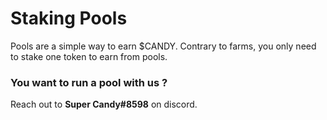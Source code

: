 # Staking Pools

Pools are a simple way to earn $CANDY. Contrary to farms, you only need to stake one token to earn from pools.

### **You want to run a pool with us ?**

Reach out to **Super Candy#8598** on discord.
